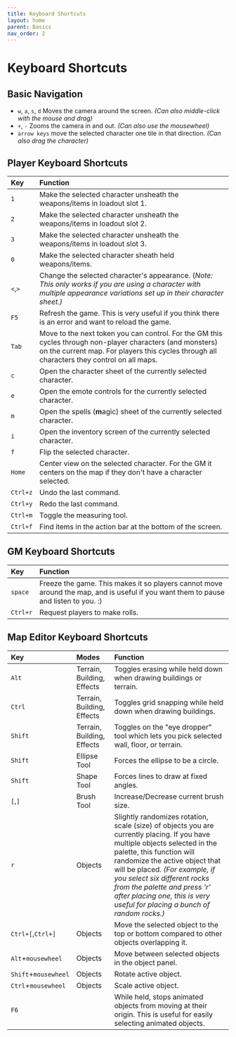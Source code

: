 ```yaml
---
title: Keyboard Shortcuts
layout: home
parent: Basics
nav_order: 2
---
```


# Keyboard Shortcuts

## Basic Navigation

- `w`, `a`, `s`, `d` Moves the camera around the screen. *(Can also middle-click with the mouse and drag)*
- `+`, `-` Zooms the camera in and out. *(Can also use the mousewheel)*
- `arrow keys` move the selected character one tile in that direction. *(Can also drag the character)*

## Player Keyboard Shortcuts

| Key        | Function          |
|:-------------|:------------------|
|  `1`  | Make the selected character unsheath the weapons/items in loadout slot 1.|
|  `2`  | Make the selected character unsheath the weapons/items in loadout slot 2.|
|  `3`  | Make the selected character unsheath the weapons/items in loadout slot 3.|
|  `0`  | Make the selected character sheath held weapons/items.                   |
|  `<`,`>`  | Change the selected character's appearance. (*Note: This only works if you are using a character with multiple appearance variations set up in their character sheet.)*|
|`F5`| Refresh the game. This is very useful if you think there is an error and want to reload the game.|
|`Tab`| Move to the next token you can control. For the GM this cycles through non-player characters (and monsters) on the current map. For players this cycles through all characters they control on all maps.|
|`c`| Open the character sheet of the currently selected character.|
|`e`| Open the emote controls for the currently selected character.|
|`m`| Open the spells (**m**agic) sheet of the currently selected character.|
|`i`| Open the inventory screen of the currently selected character.|
|`f`| Flip the selected character.|
|`Home`| Center view on the selected character. For the GM it centers on the map if they don't have a character selected.|
|`Ctrl+z`| Undo the last command.|
|`Ctrl+y`| Redo the last command.|
|`Ctrl+m`| Toggle the measuring tool.|
|`Ctrl+f`| Find items in the action bar at the bottom of the screen.|

## GM Keyboard Shortcuts

| Key        | Function          |
|:-------------|:------------------|
|  `space`  | Freeze the game. This makes it so players cannot move around the map, and is useful if you want them to pause and listen to you. :)|
|`Ctrl+r`| Request players to make rolls.|

## Map Editor Keyboard Shortcuts

| Key        | Modes | Function          |
|:-------------|:---------------|:------------------|
|  `Alt`  | Terrain, Building, Effects | Toggles erasing while held down when drawing buildings or terrain.|
|`Ctrl`| Terrain, Building, Effects |Toggles grid snapping while held down when drawing buildings.|
|`Shift`| Terrain, Building, Effects |Toggles on the "eye dropper" tool which lets you pick selected wall, floor, or terrain.|
|`Shift` | Ellipse Tool | Forces the ellipse to be a circle.|
|`Shift` | Shape Tool | Forces lines to draw at fixed angles.|
|`[`,`]` | Brush Tool | Increase/Decrease current brush size.|
|`r` | Objects | Slightly randomizes rotation, scale (size) of objects you are currently placing. If you have multiple objects selected in the palette, this function will randomize the active object that will be placed. *(For example, if you select six different rocks from the palette and press 'r' after placing one, this is very useful for placing a bunch of random rocks.)*|
|`Ctrl+[`,`Ctrl+]` | Objects | Move the selected object to the top or bottom compared to other objects overlapping it.|
|`Alt`+`mousewheel` | Objects | Move between selected objects in the object panel.|
|`Shift`+`mousewheel` | Objects | Rotate active object.|
|`Ctrl`+`mousewheel` | Objects | Scale active object.|
|`F6`|  | While held, stops animated objects from moving at their origin. This is useful for easily selecting animated objects.|
